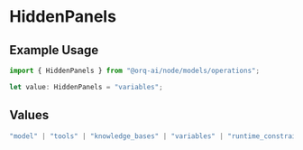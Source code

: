# HiddenPanels

## Example Usage

```typescript
import { HiddenPanels } from "@orq-ai/node/models/operations";

let value: HiddenPanels = "variables";
```

## Values

```typescript
"model" | "tools" | "knowledge_bases" | "variables" | "runtime_constraints"
```